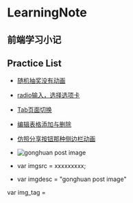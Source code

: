 # LearningNote

前端学习小记
---

Practice List
---

- [随机抽奖没有动画](./s_000抽奖系统/README.md)
- [radio输入，选择选项卡](./s_001input选择/s_001.html)
- [Tab页面切换](./s_002Tab切换/README.md)
- [编辑表格添加与删除](./s_003表格增删/README.md)
- [仿照分享按钮那种侧边栏动画](./s_004侧边栏滑动动画/分享侧边栏.html)


- <img src="xxxxxxxx" alt="gonghuan post image">
- var imgsrc = xxxxxxxxx;
- var imgdesc = "gonghuan post image"

var img_tag = 





